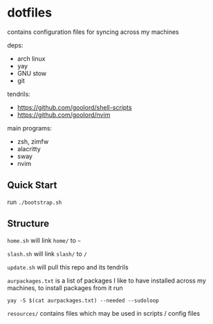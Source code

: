 # dotfiles
contains configuration files for syncing across my machines

deps:
- arch linux
- yay
- GNU stow
- git

tendrils:
- https://github.com/goolord/shell-scripts
- https://github.com/goolord/nvim

main programs:
- zsh, zimfw
- alacritty
- sway
- nvim

## Quick Start
run `./bootstrap.sh`

## Structure
`home.sh` will link `home/` to `~`

`slash.sh` will link `slash/` to `/`

`update.sh` will pull this repo and its tendrils

`aurpackages.txt` is a list of packages I like to have installed across my machines,
to install packages from it run

```shell
yay -S $(cat aurpackages.txt) --needed --sudoloop
```

`resources/` contains files which may be used in scripts / config files
